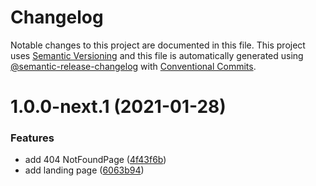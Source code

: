 # Changelog
Notable changes to this project are documented in this file. This project uses [Semantic Versioning](https://semver.org/spec/v2.0.0.html) and this file is automatically generated using [@semantic-release-changelog](https://github.com/semantic-release/changelog) with [Conventional Commits](https://www.conventionalcommits.org/en/v1.0.0).

# 1.0.0-next.1 (2021-01-28)


### Features

* add 404 NotFoundPage ([4f43f6b](https://github.com/beeryt/test-delete-later/commit/4f43f6bf8185a413f0f45c0480e3ce51aaf5d64b))
* add landing page ([6063b94](https://github.com/beeryt/test-delete-later/commit/6063b94eb9a7f7057ff406494dd4a0e4daaaa519))
